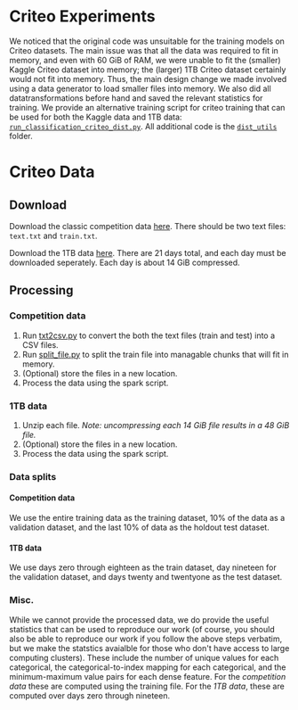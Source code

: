 # Criteo Experiments
We noticed that the original code was unsuitable for the training models on Criteo datasets.  The main issue was that all the data was required to fit in memory, and even with 60 GiB of RAM, we were unable to fit the (smaller) Kaggle Criteo dataset into memory;  the (larger) 1TB Criteo dataset certainly would not fit into memory.  Thus, the main design change we made involved using a data generator to load smaller files into memory.  We also did all datatransformations before hand and saved the relevant statistics for training.  We provide an alternative training script for criteo training that can be used for both the Kaggle data and 1TB data: [`run_classification_criteo_dist.py`](run_classification_criteo_dist.py). All additional code is the [`dist_utils`](/deepctr/dist_utils/) folder.

# Criteo Data

## Download
Download the classic competition data [here](http://labs.criteo.com/2014/02/kaggle-display-advertising-challenge-dataset/).  There should be two text files: `text.txt` and `train.txt`.

Download the 1TB data [here](https://labs.criteo.com/2013/12/download-terabyte-click-logs-2/).  There are 21 days total, and each day must be downloaded seperately.  Each day is about 14 GiB compressed.

## Processing
### Competition data
1. Run [txt2csv.py](./txt2csv.py) to convert the both the text files (train and test) into a CSV files.
2. Run [split_file.py](/deepctr/dist_utils/split_file.py) to split the train file into managable chunks that will fit in memory.
3. (Optional) store the files in a new location.
4. Process the data using the spark script.

### 1TB data
1. Unzip each file.  *Note: uncompressing each 14 GiB file results in a 48 GiB file.*
2. (Optional) store the files in a new location.
3. Process the data using the spark script.

### Data splits
#### Competition data
We use the entire training data as the training dataset, 10% of the data as a validation dataset, and the last 10% of data as the holdout test dataset.

#### 1TB data
We use days zero through eighteen as the train dataset, day nineteen for the validation dataset, and days twenty and twentyone as the test dataset.

### Misc.
 While we cannot provide the processed data, we do provide the useful statistics that can be used to reproduce our work (of course, you should also be able to reproduce our work if you follow the above steps verbatim, but we make the statstics avaialble for those who don't have access to large computing clusters).  These include the number of unique values for each categorical, the categorical-to-index mapping for each categorical, and the minimum-maximum value pairs for each dense feature.  For the *competition data* these are computed using the training file.  For the *1TB data*, these are computed over days zero through nineteen.
 

